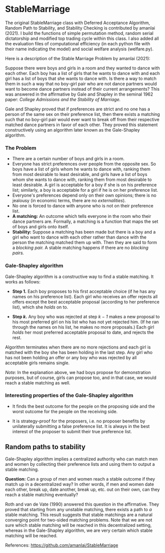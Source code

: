 # StableMarriage

The original StableMarriage class with Deferred Acceptance Algorithm, Random Path to Stability, and Stability Checking is contributed by amanlai (2021). I build the functions of simple permutation method, random serial dictatorship and modified top trading cycle within this class. I also added all the evaluation files of computational efficiency (in each python file with their name indicating the model) and social welfare analysis (welfare.py).

Here is a description of the Stable Marriage Problem by amanlai (2021):

Suppose there were boys and girls in a room and they wanted to dance with each other. Each boy has a list of girls that he wants to dance with and each girl has a list of boys that she wants to dance with. Is there a way to match them in such a way that no boy-girl pair who are not dance partners would want to become dance partners instead of their current arrangements? This was answered in the affirmative by Gale and Shapley in the seminal 1962 paper: *College Admissions and the Stability of Marriage.*

Gale and Shapley proved that if preferences are strict and no one has a person of the same sex on their preference list, then there exists a matching such that no boy-girl pair would ever want to break off from their respective matched dance partners in favor of each other. They proved this statement constructively using an algorithm later known as the Gale-Shapley algorithm.


### The Problem

* There are a certain number of boys and girls in a room.
* Everyone has strict preferences over people from the opposite sex. So boys have a list of girls whom he wants to dance with, ranking them from most desirable to least desirable, and girls have a list of boys whom she wants to dance with, ranking them from most desirable to least desirable. A girl is acceptable for a boy if she is on his preference list; similarly, a boy is acceptable for a girl if he is on her preference list.
* Everyone's preferences depend only on their own opinions; there is no jealousy (in economic terms, there are no *externalities*).
* No one is forced to dance with anyone who is not on their preference list.
* **A matching:** An outcome which tells everyone in the room who their dance partners are. Formally, a matching is a function that maps the set of boys and girls onto itself.
* **Stability:** Suppose a matching has been made but there is a boy and a girl who want to dance with each other rather than dance with the person the matching matched them up with. Then they are said to form a *blocking pair.* A stable matching happens if there are no *blocking pairs.*

### Gale-Shapley algorithm

Gale-Shapley algorithm is a constructive way to find a stable matching. It works as follows:

* **Step 1.** Each boy proposes to his first acceptable choice (if he has any names on his preference list). Each girl who receives an offer rejects all offers except the best acceptable proposal (according to her preference list), which she *holds* on to.

* **Step *k*.** Any boy who was rejected at step *k − 1* makes a new proposal to his most preferred girl on his list who has not yet rejected him. (If he ran through the names on his list, he makes no more proposals.) Each girl *holds* her most preferred acceptable proposal to date, and rejects the rest.

Algorithm terminates when there are no more rejections and each girl is matched with the boy she has been holding in the
last step. Any girl who has not been holding an offer or any boy who was rejected by all acceptable girls remains single.

*Note:* In the explanation above, we had boys propose for demonstration purposes, but of course, girls can propose too, and in that case, we would reach a stable matching as well.


### Interesting properties of the Gale-Shapley algorithm

* It finds the best outcome for the people on the proposing side and the worst outcome for the people on the receiving side.

* It is strategy-proof for the proposers, i.e. no proposer benefits by unilaterally submitting a false preference list. It is always in the best interest of the proposer to submit their true preference list.


## Random paths to stability

Gale-Shapley algorithm implies a centralized authority who can match men and women by collecting their preference lists and using them to output a stable matching. 

**Question:** Can a group of men and women reach a stable outcome if they match up in a decentralized way? In other words, if men and women date each other, break up, date another, break up, etc. out on their own, can they reach a stable matching eventually?

Roth and van de Vate (1990) answered this question in the affirmative. They proved that starting from any unstable matching, there exists a path to *a* stable matching. This result suggests that stable matchings are a natural converging point for two-sided matching problems. Note that we are not sure which stable matching will be reached in this decentralized setting, whereas in the Gale-Shapley algorithm, we are very certain which stable matching will be reached.

References: https://github.com/amanlai/StableMarriage
